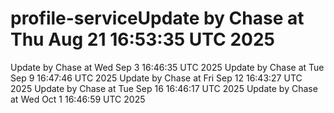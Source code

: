 # profile-serviceUpdate by Chase at Thu Aug 21 16:53:35 UTC 2025
Update by Chase at Wed Sep  3 16:46:35 UTC 2025
Update by Chase at Tue Sep  9 16:47:46 UTC 2025
Update by Chase at Fri Sep 12 16:43:27 UTC 2025
Update by Chase at Tue Sep 16 16:46:17 UTC 2025
Update by Chase at Wed Oct  1 16:46:59 UTC 2025
